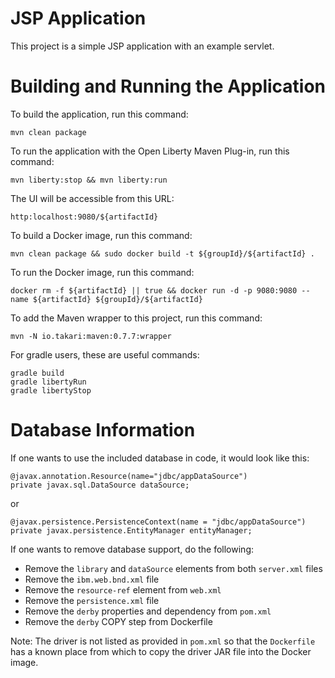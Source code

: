 JSP Application
===============

This project is a simple JSP application with an example servlet.


Building and Running the Application
====================================

To build the application, run this command:

```
mvn clean package
```

To run the application with the Open Liberty Maven Plug-in, run this command:

```
mvn liberty:stop && mvn liberty:run
```

The UI will be accessible from this URL:

```
http:localhost:9080/${artifactId}
```

To build a Docker image, run this command:

```
mvn clean package && sudo docker build -t ${groupId}/${artifactId} .
```

To run the Docker image, run this command:

```
docker rm -f ${artifactId} || true && docker run -d -p 9080:9080 --name ${artifactId} ${groupId}/${artifactId}

```

To add the Maven wrapper to this project, run this command:

```
mvn -N io.takari:maven:0.7.7:wrapper
```

For gradle users, these are useful commands:

```
gradle build
gradle libertyRun
gradle libertyStop
```

Database Information
====================

If one wants to use the included database in code, it would look like this:

```
@javax.annotation.Resource(name="jdbc/appDataSource")
private javax.sql.DataSource dataSource;
```

or

```
@javax.persistence.PersistenceContext(name = "jdbc/appDataSource")
private javax.persistence.EntityManager entityManager;
```

If one wants to remove database support, do the following:

* Remove the `library` and `dataSource` elements from both `server.xml` files
* Remove the `ibm.web.bnd.xml` file
* Remove the `resource-ref` element from `web.xml`
* Remove the `persistence.xml` file
* Remove the `derby` properties and dependency from `pom.xml`
* Remove the `derby` COPY step from Dockerfile

Note: The driver is not listed as provided in `pom.xml` so that the `Dockerfile` has
a known place from which to copy the driver JAR file into the Docker image.
